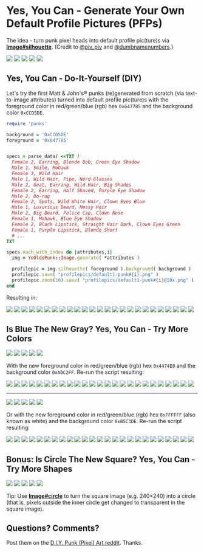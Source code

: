 #  Yes, You Can - Generate Your Own Default Profile Pictures (PFPs)


The idea -  turn punk pixel heads into default profile pic(ture)s via [**Image#silhouette**](https://github.com/learnpixelart). (Credit to [@piv_piv](https://twitter.com/piv_piv/status/1577641420881543175) and [@dumbnamenumbers](https://twitter.com/dumbnamenumbers/status/1582500383355654145).)


![](i/default1-240x240.png)
![](i/default1-punk0@10x.png)
![](i/default1-punk1@10x.png)
![](i/default1-punk2@10x.png)
![](i/default1-punk3@10x.png)




## Yes, You Can - Do-It-Yourself (DIY)


Let's try the first Matt & John's® punks
(re)generated from scratch (via text-to-image attributes)
turned into default profile pic(ture)s
with the foreground color in red/green/blue (rgb) hex `0x647785`
and the background color `0xCCD5DE`.


``` ruby
require 'punks'

background = '0xCCD5DE'
foreground = '0x647785'


specs = parse_data( <<TXT )
  Female 2, Earring, Blonde Bob, Green Eye Shadow
  Male 1, Smile, Mohawk
  Female 3, Wild Hair
  Male 1, Wild Hair, Pipe, Nerd Glasses
  Male 2, Goat, Earring, Wild Hair, Big Shades
  Female 2, Earring, Half Shaved, Purple Eye Shadow
  Male 2, Do-rag
  Female 2, Spots, Wild White Hair, Clown Eyes Blue
  Male 1, Luxurious Beard, Messy Hair
  Male 2, Big Beard, Police Cap, Clown Nose
  Female 1, Mohawk, Blue Eye Shadow
  Female 2, Black Lipstick, Straight Hair Dark, Clown Eyes Green
  Female 1, Purple Lipstick, Blonde Short
  # ...
TXT

specs.each_with_index do |attributes,i|
  img = YeOldePunk::Image.generate( *attributes )

  profilepic = img.silhouette( foreground ).background( background )
  profilepic.save( "profilepics/default1-punk#{i}.png" )
  profilepic.zoom(10).save( "profilepics/default1-punk#{i}@10x.png" )
end
```


Resulting in:

![](i/default1-punk0.png)
![](i/default1-punk1.png)
![](i/default1-punk2.png)
![](i/default1-punk3.png)
![](i/default1-punk4.png)
![](i/default1-punk5.png)
![](i/default1-punk6.png)
![](i/default1-punk7.png)
![](i/default1-punk8.png)
![](i/default1-punk9.png)
![](i/default1-punk10.png)
![](i/default1-punk11.png)
![](i/default1-punk12.png)
![](i/default1-punk13.png)
![](i/default1-punk14.png)
![](i/default1-punk15.png)
![](i/default1-punk16.png)
![](i/default1-punk17.png)
![](i/default1-punk18.png)
![](i/default1-punk19.png)
![](i/default1-punk20.png)
![](i/default1-punk21.png)
![](i/default1-punk22.png)
![](i/default1-punk23.png)
![](i/default1-punk24.png)




## Is Blue The New Gray?  Yes, You Can - Try More Colors

![](i/default2-240x240.png)
![](i/default2-punk0@10x.png)
![](i/default2-punk1@10x.png)
![](i/default2-punk2@10x.png)
![](i/default2-punk3@10x.png)


With the new foreground color in red/green/blue (rgb) hex `0x4474E0`
and the background color `0xA0C2FF`. Re-run the script
resulting:

![](i/default2-punk0.png)
![](i/default2-punk1.png)
![](i/default2-punk2.png)
![](i/default2-punk3.png)
![](i/default2-punk4.png)
![](i/default2-punk5.png)
![](i/default2-punk6.png)
![](i/default2-punk7.png)
![](i/default2-punk8.png)
![](i/default2-punk9.png)
![](i/default2-punk10.png)
![](i/default2-punk11.png)
![](i/default2-punk12.png)
![](i/default2-punk13.png)
![](i/default2-punk14.png)
![](i/default2-punk15.png)
![](i/default2-punk16.png)
![](i/default2-punk17.png)
![](i/default2-punk18.png)
![](i/default2-punk19.png)
![](i/default2-punk20.png)
![](i/default2-punk21.png)
![](i/default2-punk22.png)
![](i/default2-punk23.png)
![](i/default2-punk24.png)


---

![](i/default3-240x240.png)
![](i/default3-punk0@10x.png)
![](i/default3-punk1@10x.png)
![](i/default3-punk2@10x.png)
![](i/default3-punk3@10x.png)


Or with the new foreground color in red/green/blue (rgb) hex `0xFFFFFF` (also known as white)
and the background color `0xB5C3DE`. Re-run the script
resulting:

![](i/default3-punk0.png)
![](i/default3-punk1.png)
![](i/default3-punk2.png)
![](i/default3-punk3.png)
![](i/default3-punk4.png)
![](i/default3-punk5.png)
![](i/default3-punk6.png)
![](i/default3-punk7.png)
![](i/default3-punk8.png)
![](i/default3-punk9.png)
![](i/default3-punk10.png)
![](i/default3-punk11.png)
![](i/default3-punk12.png)
![](i/default3-punk13.png)
![](i/default3-punk14.png)
![](i/default3-punk15.png)
![](i/default3-punk16.png)
![](i/default3-punk17.png)
![](i/default3-punk18.png)
![](i/default3-punk19.png)
![](i/default3-punk20.png)
![](i/default3-punk21.png)
![](i/default3-punk22.png)
![](i/default3-punk23.png)
![](i/default3-punk24.png)



## Bonus: Is Circle The New Square?  Yes, You Can - Try More Shapes

![](i/default4-240x240.png)
![](i/default4-punk0@10x.png)
![](i/default4-punk1@10x.png)
![](i/default4-punk2@10x.png)
![](i/default4-punk3@10x.png)


Tip:  Use [**Image#circle**](https://github.com/learnpixelart) to turn the square image (e.g. 240×240) into a circle (that is, pixels outside the inner circle get changed to transparent in the square image).






## Questions? Comments?

Post them on the [D.I.Y. Punk (Pixel) Art reddit](https://old.reddit.com/r/DIYPunkArt). Thanks.
